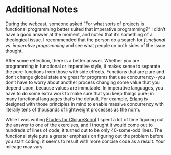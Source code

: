 # Additional Notes

During the webcast, someone asked “For what sorts of projects is functional programming better suited that imperative programming?” I didn’t have a good answer at the moment, and noted that it’s something of a theological issue. I recommended that the person do a search for *functional vs. imperative programming* and see what people on both sides of the issue thought.

After some reflection, there is a better answer. Whether you are programming in functional or imperative style, it makes sense to separate the pure functions from those with side effects. Functions that are pure and don’t change global state are great for programs that use concurrency--you don’t have to worry about another process changing some value that you depend upon, because values are immutable. In imperative languages, you have to do some extra work to make sure that you keep things pure; in many functional languages that’s the default. For example, [Erlang](http://www.erlang.org/) is designed with those principles in mind to enable massive concurrency with literally tens of thousands of lightweight processes as the norm.

While I was writing [Études for ClojureScript](http://catcode.com/etudes-for-clojurescript/) I spent a lot of time figuring out the answer to one of the exercises, and I thought it would come out to hundreds of lines of code; it turned out to be only 40-some-odd lines. The functional style puts a greater emphasis on figuring out the problem before you start coding; it seems to result with more concise code as a result. Your mileage may vary.
